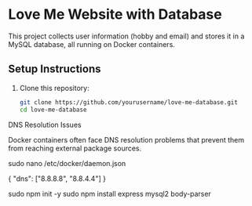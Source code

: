 # Love Me Website with Database

This project collects user information (hobby and email) and stores it in a MySQL database, all running on Docker containers.

## Setup Instructions

1. Clone this repository:
   ```bash
   git clone https://github.com/yourusername/love-me-database.git
   cd love-me-database

DNS Resolution Issues

Docker containers often face DNS resolution problems that prevent them from reaching external package sources.

sudo nano /etc/docker/daemon.json

{
  "dns": ["8.8.8.8", "8.8.4.4"]
}

sudo npm init -y
 sudo npm install express mysql2 body-parser

